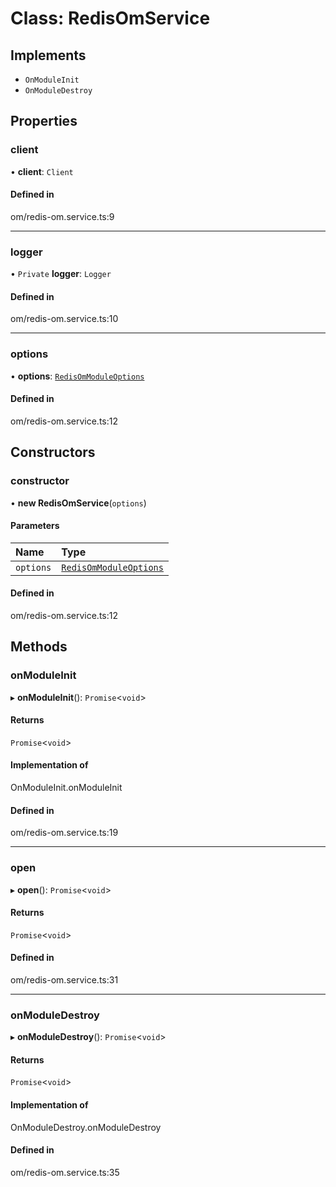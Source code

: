 # Class: RedisOmService

## Implements

- `OnModuleInit`
- `OnModuleDestroy`

## Properties

### client

• **client**: `Client`

#### Defined in

om/redis-om.service.ts:9

---

### logger

• `Private` **logger**: `Logger`

#### Defined in

om/redis-om.service.ts:10

---

### options

• **options**: [`RedisOmModuleOptions`](../interfaces/RedisOmModuleOptions.md)

#### Defined in

om/redis-om.service.ts:12

## Constructors

### constructor

• **new RedisOmService**(`options`)

#### Parameters

| Name      | Type                                                            |
| :-------- | :-------------------------------------------------------------- |
| `options` | [`RedisOmModuleOptions`](../interfaces/RedisOmModuleOptions.md) |

#### Defined in

om/redis-om.service.ts:12

## Methods

### onModuleInit

▸ **onModuleInit**(): `Promise`<`void`\>

#### Returns

`Promise`<`void`\>

#### Implementation of

OnModuleInit.onModuleInit

#### Defined in

om/redis-om.service.ts:19

---

### open

▸ **open**(): `Promise`<`void`\>

#### Returns

`Promise`<`void`\>

#### Defined in

om/redis-om.service.ts:31

---

### onModuleDestroy

▸ **onModuleDestroy**(): `Promise`<`void`\>

#### Returns

`Promise`<`void`\>

#### Implementation of

OnModuleDestroy.onModuleDestroy

#### Defined in

om/redis-om.service.ts:35

